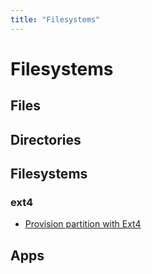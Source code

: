 ```yaml
---
title: "Filesystems"
---
```

# Filesystems

## Files

## Directories

## Filesystems

### ext4

- [Provision partition with Ext4](./ext4.md)

## Apps
